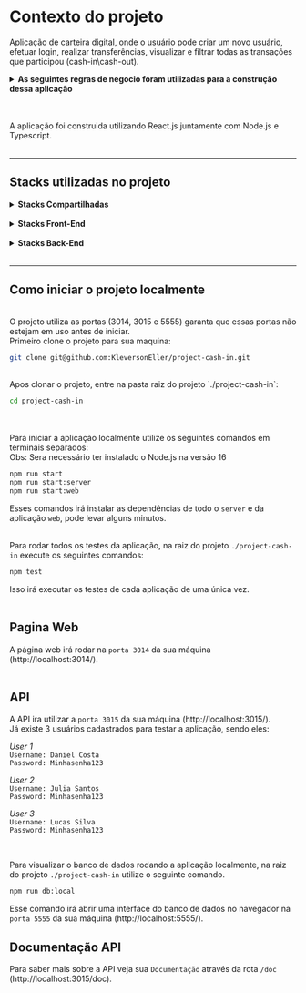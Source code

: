 # **Contexto do projeto**

Aplicação de carteira digital, onde o usuário pode criar um novo usuário, efetuar login, realizar transferências, visualizar e filtrar todas as transações que participou (cash-in\cash-out).

<details>
<summary><strong>As seguintes regras de negocio foram utilizadas para a construção dessa aplicação</strong></summary><br />

* Qualquer pessoa deverá poder fazer parte. Para isso, basta realizar o cadastro informando username e password.

* Deve-se garantir que cada username seja único e composto por, pelo menos, 3 caracteres.

* Deve-se garantir que a password seja composta por pelo menos 8 caracteres, um número e uma letra maiúscula. Lembre-se que ela deverá ser hashada ao ser armazenada no banco.

* Durante o processo de cadastro de um novo usuário, sua respectiva conta deverá ser criada automaticamente na tabela Accounts com um balance de R$ 100,00. É importante ressaltar que caso ocorra algum problema e o usuário não seja criado,  a tabela Accounts não deverá ser afetada.

* Todo usuário deverá conseguir logar na aplicação informando username e password. Caso o login seja bem-sucedido, um token JWT (com 24h de validade) deverá ser fornecido.

* Todo usuário logado (ou seja, que apresente um token válido) deverá ser capaz de visualizar seu próprio balance atual. Um usuário A não pode visualizar o balance de um usuário B, por exemplo.

* Todo usuário logado (ou seja, que apresente um token válido) deverá ser capaz de realizar um cash-out informando o username do usuário que sofrerá o cash-in), caso apresente balance suficiente para isso. Atente-se ao fato de que um usuário não deverá ter a possibilidade de realizar uma transferência para si mesmo.

* Toda nova transação bem-sucedida deverá ser registrada na tabela Transactions. Em casos de falhas transacionais, a tabela Transactions não deverá ser afetada.

* Todo usuário logado (ou seja, que apresente um token válido) deverá ser capaz de visualizar as transações financeiras (cash-out e cash-in) que participou. Caso o usuário não tenha participado de uma determinada transação, ele nunca poderá ter acesso à ela.

* Todo usuário logado (ou seja, que apresente um token válido) deverá ser capaz de filtrar as transações financeiras que participou por:
  - Data de realização da transação e/ou (cash-in\cash-out)
</details>

<br /><br />
A aplicação foi construida utilizando React.js juntamente com Node.js e Typescript.
<br /><br />
<hr/>

## **Stacks utilizadas no projeto**

<details>
  <summary><strong>Stacks Compartilhadas</strong></summary><br />

  * <a href="https://eslint.org/" target="_blank" rel="external"><span><strong>Lint</strong></span></a> - Mantém um padrão no código da aplicação.

  * <a href="https://www.typescriptlang.org/" target="_blank" rel="external"><span><strong>TypeScript</strong></span></a> - Mantém um código legível e evitando erros comuns.

  * <a href="https://www.npmjs.com/package/react-uuid" target="_blank" rel="external"><span><strong>uuid</strong></span></a> - Ferramenta para geração de ID's únicos.

   * <a href="https://docs.docker.com/" target="_blank" rel="external"><span><strong>Docker</strong></span></a> - Simula o ambiente de desenvolvimento virtualmente.
</details><br />

<details>
  <summary><strong>Stacks Front-End</strong></summary><br />
  
  * <a href="https://vitejs.dev/" target="_blank" rel="external"><span><strong>Vite.js</strong></span></a> - Ferramenta de configuração para uma aplicação React.

  * <a href="https://www.npmjs.com/package/axios" target="_blank" rel="external"><span><strong>Axios</strong></span></a> - Utilizado para fazer as requisições das API's.

  * <a href="https://www.npmjs.com/package/react-router-dom" target="_blank" rel="external"><span><strong>React-Router-dom</strong></span></a> - Gerenciamento das rotas no React.

  * <a href="https://zustand-demo.pmnd.rs/" target="_blank" rel="external"><span><strong>Zustand</strong></span></a> - Ferramenta para gerenciamento de estados globais.

  * <a href="https://tailwindcss.com/" target="_blank" rel="external"><span><strong>Tailwind-css</strong></span></a> - Ferramenta para estilização de componentes.
</details><br />

<details>
  <summary><strong>Stacks Back-End</strong></summary><br />

  * <a href="https://www.prisma.io/docs" target="_blank" rel="external"><span><strong>Prisma ORM</strong></span></a> - ORM de bancos relacionais e não relacionais para Node.js.

  * <a href="https://www.postgresql.org/docs/" target="_blank" rel="external"><span><strong>PostegreSQL</strong></span></a> - Gerenciamento de banco de dado relacional.

  * <a href="https://www.npmjs.com/package/cors" target="_blank" rel="external"><span><strong>Cors</strong></span></a> - Ferramenta de exibição de domínios.

  * <a href="https://www.npmjs.com/package/express" target="_blank" rel="external"><span><strong>Express</strong></span></a> - Ferramenta para Node.js para construção de servidores web.

  * <a href="https://www.npmjs.com/package/express-async-errors" target="_blank" rel="external"><span><strong>Express-async-errors</strong></span></a> - Ferramenta para captura de erros da aplicação.

  * <a href="https://www.npmjs.com/package/http-status-codes" target="_blank" rel="external"><span><strong>HTTP-status-codes</strong></span></a> - Padroniza códigos de status HTTP.

  * <a href="https://joi.dev/" target="_blank" rel="external"><span><strong>JOI</strong></span></a> - Ferramenta para validação de dados.

  * <a href="https://www.npmjs.com/package/jsonwebtoken" target="_blank" rel="external"><span><strong>JWT</strong></span></a> - Ferramenta de criptografia de dados.

   * <a href="https://jestjs.io/pt-BR/" target="_blank" rel="external"><span><strong>Jest</strong></span></a> - Ferramenta de construção de testes automatizados.

   * <a href="https://swagger.io/docs/" target="_blank" rel="external"><span><strong>Swagger UI</strong></span></a> - Ferramenta para criação da documentação da API.

  * <a href="https://www.npmjs.com/package/bcrypt" target="_blank" rel="external"><span><strong>Bcrypt</strong></span></a> - Ferramenta para criptografia de senha.
</details>
<br />
<hr/>

## **Como iniciar o projeto localmente**
<br />
O projeto utiliza as portas (3014, 3015 e 5555) garanta que essas portas não estejam em uso antes de iniciar.
<br />
Primeiro clone o projeto para sua maquina:
<br />

```sh
git clone git@github.com:KleversonEller/project-cash-in.git
```
<br />
Apos clonar o projeto, entre na pasta raiz do projeto `./project-cash-in`:
<br />

```sh
cd project-cash-in
```
<br />
<!-- Em seguida execute o seguinte comando para iniciar a aplicação via Docker-compose:
<br />

<!-- ```sh -->
<!-- npm run start:docker -->
<!-- ``` -->

<br />
Para iniciar a aplicação localmente utilize os seguintes comandos em terminais separados:
<br />
Obs: Sera necessário ter instalado o Node.js na versão 16
<br />

```sh
npm run start
npm run start:server
npm run start:web
```

Esses comandos irá instalar as dependências de todo o `server` e da aplicação `web`, pode levar alguns minutos.
<br /><br />

Para rodar todos os testes da aplicação, na raiz do projeto `./project-cash-in` execute os seguintes comandos:

```sh
npm test
```

Isso irá executar os testes de cada aplicação de uma única vez.
<br /><br />

## **Pagina Web**

A página web irá rodar na `porta 3014` da sua máquina (http://localhost:3014/).
<br /><br />

## **API**

A API ira utilizar a `porta 3015` da sua máquina (http://localhost:3015/).
<br />
Já existe 3 usuários cadastrados para testar a aplicação, sendo eles:
<br />

*User 1*
<br />
`Username: Daniel Costa`
<br />
`Password: Minhasenha123`
<br />

*User 2*
<br />
`Username: Julia Santos`
<br />
`Password: Minhasenha123`
<br />

*User 3*
<br />
`Username: Lucas Silva`
<br />
`Password: Minhasenha123`
<br />

<br />

<!-- Caso queira conferir as informações no banco de dados, utilizando Docker, na raiz do projeto `./teste-tecnico-NG` utilize os seguintes comandos para visualizar o banco de dados. -->
<!-- <br /> -->

<!-- ```sh -->
<!-- npm run com
npx prisma studio -->
<!-- ``` -->

<!-- Isso ira abrir o banco de dados direto no navegador utilizando a `porta 5555` da sua máquina (http://localhost:5555/). -->
<!-- <br /> -->

Para visualizar o banco de dados rodando a aplicação localmente, na raiz do projeto `./project-cash-in` utilize o seguinte comando.

```sh
npm run db:local
```

Esse comando irá abrir uma interface do banco de dados no navegador na `porta 5555` da sua máquina (http://localhost:5555/).
<br />

## **Documentação API**

Para saber mais sobre a API veja sua `Documentação` através da rota `/doc` (http://localhost:3015/doc).
